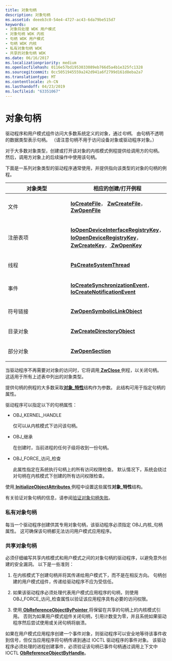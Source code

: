 ```yaml
---
title: 对象句柄
description: 对象句柄
ms.assetid: deeeb3c0-54e4-4727-ac43-6da79be515d7
keywords:
- 对象将处理 WDK 用户模式
- 对象句柄 WDK 内核
- 句柄 WDK 用户模式
- 句柄 WDK 内核
- 私有对象句柄 WDK
- 共享的对象句柄 WDK
ms.date: 06/16/2017
ms.localizationpriority: medium
ms.openlocfilehash: 0116e57bd1953033089eb766d5a4b1e325fc1328
ms.sourcegitcommit: 0cc5051945559a242d941a6f2799d161d8eba2a7
ms.translationtype: MT
ms.contentlocale: zh-CN
ms.lasthandoff: 04/23/2019
ms.locfileid: "63351067"
---
```

# <a name="object-handles"></a>对象句柄





驱动程序和用户模式组件访问大多数系统定义的对象，通过*句柄*。 由句柄不透明的数据类型表示句柄。 （请注意句柄不用于访问设备对象或驱动程序对象。）

对于大多数对象类型，创建或打开该对象的内核模式例程提供给调用方的句柄。 然后，调用方对象上的后续操作中使用该句柄。

下面是一系列对象类型的驱动程序通常使用，并提供指向该类型的对象的句柄的例程。

<table>
<colgroup>
<col width="50%" />
<col width="50%" />
</colgroup>
<thead>
<tr class="header">
<th>对象类型</th>
<th>相应的创建/打开例程</th>
</tr>
</thead>
<tbody>
<tr class="odd">
<td><p>文件</p></td>
<td><p><a href="https://msdn.microsoft.com/library/windows/hardware/ff548418" data-raw-source="[&lt;strong&gt;IoCreateFile&lt;/strong&gt;](https://msdn.microsoft.com/library/windows/hardware/ff548418)"><strong>IoCreateFile</strong></a>， <a href="https://msdn.microsoft.com/library/windows/hardware/ff566424" data-raw-source="[&lt;strong&gt;ZwCreateFile&lt;/strong&gt;](https://msdn.microsoft.com/library/windows/hardware/ff566424)"> <strong>ZwCreateFile</strong></a>， <a href="https://msdn.microsoft.com/library/windows/hardware/ff567011" data-raw-source="[&lt;strong&gt;ZwOpenFile&lt;/strong&gt;](https://msdn.microsoft.com/library/windows/hardware/ff567011)"> <strong>ZwOpenFile</strong></a></p></td>
</tr>
<tr class="even">
<td><p>注册表项</p></td>
<td><p><a href="https://msdn.microsoft.com/library/windows/hardware/ff549433" data-raw-source="[&lt;strong&gt;IoOpenDeviceInterfaceRegistryKey&lt;/strong&gt;](https://msdn.microsoft.com/library/windows/hardware/ff549433)"><strong>IoOpenDeviceInterfaceRegistryKey</strong></a>， <a href="https://msdn.microsoft.com/library/windows/hardware/ff549443" data-raw-source="[&lt;strong&gt;IoOpenDeviceRegistryKey&lt;/strong&gt;](https://msdn.microsoft.com/library/windows/hardware/ff549443)"> <strong>IoOpenDeviceRegistryKey</strong></a>， <a href="https://msdn.microsoft.com/library/windows/hardware/ff566425" data-raw-source="[&lt;strong&gt;ZwCreateKey&lt;/strong&gt;](https://msdn.microsoft.com/library/windows/hardware/ff566425)"> <strong>ZwCreateKey</strong></a>，<a href="https://msdn.microsoft.com/library/windows/hardware/ff567014" data-raw-source="[&lt;strong&gt;ZwOpenKey&lt;/strong&gt;](https://msdn.microsoft.com/library/windows/hardware/ff567014)"> <strong>ZwOpenKey</strong></a></p></td>
</tr>
<tr class="odd">
<td><p>线程</p></td>
<td><p><a href="https://msdn.microsoft.com/library/windows/hardware/ff559932" data-raw-source="[&lt;strong&gt;PsCreateSystemThread&lt;/strong&gt;](https://msdn.microsoft.com/library/windows/hardware/ff559932)"><strong>PsCreateSystemThread</strong></a></p></td>
</tr>
<tr class="even">
<td><p>事件</p></td>
<td><p><a href="https://msdn.microsoft.com/library/windows/hardware/ff549045" data-raw-source="[&lt;strong&gt;IoCreateSynchronizationEvent&lt;/strong&gt;](https://msdn.microsoft.com/library/windows/hardware/ff549045)"><strong>IoCreateSynchronizationEvent</strong></a>， <a href="https://msdn.microsoft.com/library/windows/hardware/ff549039" data-raw-source="[&lt;strong&gt;IoCreateNotificationEvent&lt;/strong&gt;](https://msdn.microsoft.com/library/windows/hardware/ff549039)"> <strong>IoCreateNotificationEvent</strong></a></p></td>
</tr>
<tr class="odd">
<td><p>符号链接</p></td>
<td><p><a href="https://msdn.microsoft.com/library/windows/hardware/ff567030" data-raw-source="[&lt;strong&gt;ZwOpenSymbolicLinkObject&lt;/strong&gt;](https://msdn.microsoft.com/library/windows/hardware/ff567030)"><strong>ZwOpenSymbolicLinkObject</strong></a></p></td>
</tr>
<tr class="even">
<td><p>目录对象</p></td>
<td><p><a href="https://msdn.microsoft.com/library/windows/hardware/ff566421" data-raw-source="[&lt;strong&gt;ZwCreateDirectoryObject&lt;/strong&gt;](https://msdn.microsoft.com/library/windows/hardware/ff566421)"><strong>ZwCreateDirectoryObject</strong></a></p></td>
</tr>
<tr class="odd">
<td><p>部分对象</p></td>
<td><p><a href="https://msdn.microsoft.com/library/windows/hardware/ff567029" data-raw-source="[&lt;strong&gt;ZwOpenSection&lt;/strong&gt;](https://msdn.microsoft.com/library/windows/hardware/ff567029)"><strong>ZwOpenSection</strong></a></p></td>
</tr>
</tbody>
</table>

 

当驱动程序不再需要对对象的访问时，它将调用[ **ZwClose** ](https://msdn.microsoft.com/library/windows/hardware/ff566417)例程，以关闭句柄。 这适用于所有上述表中列出的对象类型。

提供句柄的例程的大多数采取[**对象\_特性**](https://msdn.microsoft.com/library/windows/hardware/ff557749)结构作为参数。 此结构可用于指定句柄的属性。

驱动程序可以指定以下的句柄属性：

-   OBJ\_KERNEL\_HANDLE

    仅可以从内核模式下访问该句柄。

-   OBJ\_继承

    在创建时，当前进程的任何子级将收到一份句柄。

-   OBJ\_FORCE\_访问\_检查

    此属性指定在系统执行句柄上的所有访问权限检查。 默认情况下，系统会绕过对句柄在内核模式下创建的所有访问权限检查。

使用[ **InitializeObjectAttributes** ](https://msdn.microsoft.com/library/windows/hardware/ff547804)例程中设置这些属性**对象\_特性**结构。

有关验证对象句柄的信息，请参阅[验证对象句柄失败](failure-to-validate-object-handles.md)。

### <a name="private-object-handles"></a>私有对象句柄

每当一个驱动程序创建供其专用对象句柄，该驱动程序必须指定 OBJ\_内核\_句柄属性。 这可确保该句柄都无法访问用户模式应用程序。

### <a name="shared-object-handles"></a>共享对象句柄

必须仔细编写共享内核模式和用户模式之间的对象句柄的驱动程序，以避免意外创建的安全漏洞。 以下是一些准则：

1.  在内核模式下创建句柄并将其传递给用户模式下，而不是在相反方向。 句柄创建的用户模式组件，传递给驱动程序不应为受信任。

2.  如果该驱动程序必须处理代表用户模式应用程序的句柄，则使用 OBJ\_FORCE\_访问\_检查属性以验证该应用程序具有必要的访问权限。

3.  使用[ **ObReferenceObjectByPointer** ](https://msdn.microsoft.com/library/windows/hardware/ff558686)将保留在共享的句柄上的内核模式引用。 否则为如果用户模式组件关闭句柄，引用计数变为零，并且系统如果驱动程序然后尝试使用或关闭句柄将崩溃。

如果在用户模式应用程序创建一个事件对象，则驱动程序可以安全地等待该事件收到信号，但仅当应用程序将句柄传递到通过 IOCTL 驱动程序的事件对象。 该驱动程序必须处理的进程创建事件，必须验证该句柄已事件句柄通过调用上下文中 IOCTL [ **ObReferenceObjectByHandle**](https://msdn.microsoft.com/library/windows/hardware/ff558679)。

 

 




